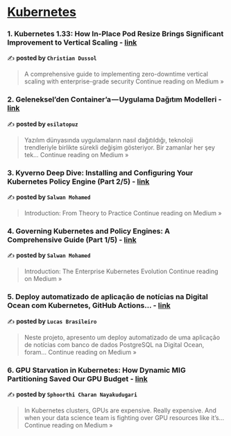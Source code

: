 
<h1><a href=https://medium.com/tag/kubernetes/recommended target="_blank" rel="noopener noreferrer">Kubernetes</a></h1>
<h3>1. Kubernetes 1.33: How In-Place Pod Resize Brings Significant Improvement to Vertical Scaling - <a href="https://medium.com/@christian.dussol/kubernetes-1-33-how-in-place-pod-resize-brings-significant-improvement-to-vertical-scaling-7a2da0380b7d?source=rss------kubernetes-5" target="_blank" rel="noopener noreferrer">link</a></h3>

✍️ **posted by `Christian Dussol`**

<blockquote>A comprehensive guide to implementing zero-downtime vertical scaling with enterprise-grade security
Continue reading on Medium »</blockquote>

<h3>2. Geleneksel’den Container’a — Uygulama Dağıtım Modelleri - <a href="https://medium.com/@esilatopuz01/gelenekselden-container-a-uygulama-da%C4%9F%C4%B1t%C4%B1m-modelleri-0bf210dbf77f?source=rss------kubernetes-5" target="_blank" rel="noopener noreferrer">link</a></h3>

✍️ **posted by `esilatopuz`**

<blockquote>Yazılım dünyasında uygulamaların nasıl dağıtıldığı, teknoloji trendleriyle birlikte sürekli değişim gösteriyor. Bir zamanlar her şey tek…
Continue reading on Medium »</blockquote>

<h3>3. Kyverno Deep Dive: Installing and Configuring Your Kubernetes Policy Engine (Part 2/5) - <a href="https://medium.com/@salwan.mohamed/kyverno-deep-dive-installing-and-configuring-your-kubernetes-policy-engine-part-2-5-abc9af3f7b40?source=rss------kubernetes-5" target="_blank" rel="noopener noreferrer">link</a></h3>

✍️ **posted by `Salwan Mohamed`**

<blockquote>Introduction: From Theory to Practice
Continue reading on Medium »</blockquote>

<h3>4. Governing Kubernetes and Policy Engines: A Comprehensive Guide (Part 1/5) - <a href="https://medium.com/@salwan.mohamed/governing-kubernetes-and-policy-engines-a-comprehensive-guide-part-1-5-e28fac738a61?source=rss------kubernetes-5" target="_blank" rel="noopener noreferrer">link</a></h3>

✍️ **posted by `Salwan Mohamed`**

<blockquote>Introduction: The Enterprise Kubernetes Evolution
Continue reading on Medium »</blockquote>

<h3>5. Deploy automatizado de aplicação de notícias na Digital Ocean com Kubernetes, GitHub Actions… - <a href="https://medium.com/@lucasbrasileirocloud/deploy-automatizado-de-aplica%C3%A7%C3%A3o-de-not%C3%ADcias-na-digital-ocean-com-kubernetes-github-actions-2ab39e12ece5?source=rss------kubernetes-5" target="_blank" rel="noopener noreferrer">link</a></h3>

✍️ **posted by `Lucas Brasileiro`**

<blockquote>Neste projeto, apresento um deploy automatizado de uma aplicação de notícias com banco de dados PostgreSQL na Digital Ocean, foram…
Continue reading on Medium »</blockquote>

<h3>6. GPU Starvation in Kubernetes: How Dynamic MIG Partitioning Saved Our GPU Budget - <a href="https://medium.com/@nscharan1/gpu-starvation-in-kubernetes-how-dynamic-mig-partitioning-saved-our-gpu-budget-d242d6e56581?source=rss------kubernetes-5" target="_blank" rel="noopener noreferrer">link</a></h3>

✍️ **posted by `Sphoorthi Charan Nayakudugari`**

<blockquote>In Kubernetes clusters, GPUs are expensive. Really expensive. And when your data science team is fighting over GPU resources like it’s…
Continue reading on Medium »</blockquote>

